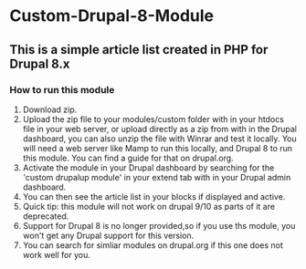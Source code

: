 # Custom-Drupal-8-Module
## This is a simple article list created in PHP for Drupal 8.x

### How to run this module

1. Download zip.
2. Upload the zip file to your modules/custom folder with in your htdocs file in your web server, or upload directly as a zip from with in the Drupal dashboard, you can also unzip the file with Winrar and test it locally. You will need a web server like Mamp to run this locally, and Drupal 8 to run this module. You can find a guide for that on drupal.org.
3. Activate the module in your Drupal dashboard by searching for the 'custom drupalup module' in your extend tab with in your Drupal admin dashboard.
4. You can then see the article list in your blocks if displayed and active.
5. Quick tip: this module will not work on drupal 9/10 as parts of it are deprecated.
6. Support for Drupal 8 is no longer provided,so if you use ths module, you won't get any Drupal support for this version.
7. You can search for simliar modules on drupal.org if this one does not work well for you.
